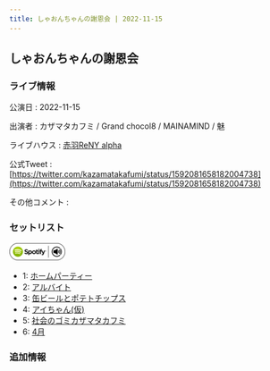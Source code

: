 ```yaml
---
title: しゃおんちゃんの謝恩会 | 2022-11-15
---
```

## しゃおんちゃんの謝恩会

### ライブ情報

公演日
:    2022-11-15

出演者
:    カザマタカフミ / Grand chocol8 / MAINAMIND / 魅

ライブハウス
:    [赤羽ReNY alpha](livehouse046.html)

公式Tweet
:    [https://twitter.com/kazamatakafumi/status/1592081658182004738](https://twitter.com/kazamatakafumi/status/1592081658182004738)

その他コメント
:    

### セットリスト


[![play with spotify](images/spotify-icon.png)](https://open.spotify.com/playlist/6xYntNg1HDMJCFwIbaN6jX)



*  1: [ホームパーティー](song011.html)
*  2: [アルバイト](song042.html)
*  3: [缶ビールとポテトチップス](song043.html)
*  4: [アイちゃん(仮)](song044.html)
*  5: [社会のゴミカザマタカフミ](song002.html)
*  6: [4月](song029.html)


### 追加情報





